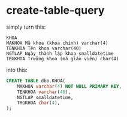 # create-table-query

simply turn this:

```
KHOA
MAKHOA Mã khoa (khóa chính) varchar(4)
TENKHOA Tên khoa varchar(40)
NGTLAP Ngày thành lập khoa smalldatetime
TRGKHOA Trưởng khoa (mã giáo viên) char(4)
```

into this:

```sql
CREATE TABLE dbo.KHOA(
	MAKHOA varchar(4) NOT NULL PRIMARY KEY,
	TENKHOA varchar(40),
	NGTLAP smalldatetime,
	TRGKHOA char(4),
);
```
